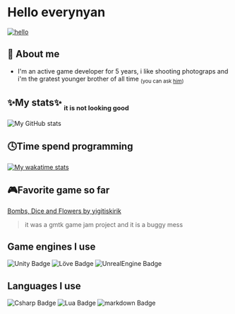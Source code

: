 # Hello everynyan

[![hello](https://media.tenor.com/VUZpnT4pesUAAAAd/azumanga-daioh-hello-everyone.gif)](https://www.youtube.com/watch?v=afqBosG1CEI)

## :information_desk_person: About me

+ I'm an active game developer for 5 years, i like shooting photograps and i'm the gratest younger brother of all time <sub>(you can ask [him](https://github.com/yagiziskirik))</sub>


## ✨My stats✨ <sub><sub>it is not looking good</sub></sub>
![My GitHub stats](https://github-readme-stats.vercel.app/api?username=yigitiskirik&icons=true&theme=radical)

## 🕓Time spend programming
[![My wakatime stats](https://github-readme-stats.vercel.app/api/wakatime?username=yigitiskirik&theme=radical)](https://github.com/anuraghazra/github-readme-stats)

## 🎮Favorite game so far
<a href="https://yigitiskirik.itch.io/bombs-dices-and-flowers">Bombs, Dice and Flowers by yigitiskirik</a>
> it was a gmtk game jam project and it is a buggy mess

## Game engines I use
![Unity Badge](https://img.shields.io/badge/Unity-grey?style=flat&logo=unity)
![Löve Badge](https://img.shields.io/badge/L%C3%96VE2D-%23DE3163?style=flat)
![UnrealEngine Badge](https://img.shields.io/badge/UnrealEngine-black?style=flat&logo=unrealengine)


## Languages I use
![Csharp Badge](https://img.shields.io/badge/C%23-purple?style=flat&logo=csharp)
![Lua Badge](https://img.shields.io/badge/lua-darkblue?style=flat&logo=lua)
![markdown Badge](https://img.shields.io/badge/Markdown-black?style=flat&logo=markdown)



